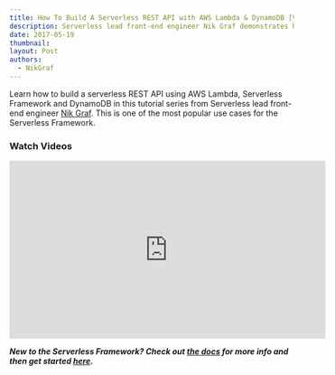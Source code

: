 ```yaml
---
title: How To Build A Serverless REST API with AWS Lambda & DynamoDB [Video Tutorial]
description: Serverless lead front-end engineer Nik Graf demonstrates how to build a Serverless REST API with Lambda and DynamoDB.
date: 2017-05-19
thumbnail: 
layout: Post
authors:
  - NikGraf
---
```

Learn how to build a serverless REST API using AWS Lambda, Serverless Framework and DynamoDB in this tutorial series from Serverless lead front-end engineer [Nik Graf](https://twitter.com/nikgraf). This is one of the most popular use cases for the Serverless Framework.

### Watch Videos

<iframe width="560" height="315" src="https://www.youtube.com/embed/videoseries?list=PLIIjEI2fYC-B0QxvWI6XnRB_ze0m0BKUj" frameborder="0" allowfullscreen></iframe>

***New to the Serverless Framework? Check out [the docs](https://serverless.com/framework/docs/) for more info and then get started [here](https://github.com/serverless/).***
